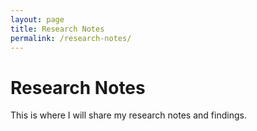 ```yaml
---
layout: page
title: Research Notes
permalink: /research-notes/
---
```


# Research Notes

This is where I will share my research notes and findings. 